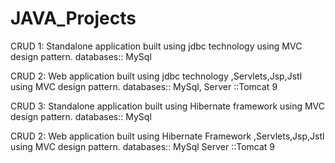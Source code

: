 # JAVA_Projects

CRUD 1: Standalone application built using jdbc technology using MVC design pattern.
        databases:: MySql
        
CRUD 2: Web application built using jdbc technology ,Servlets,Jsp,Jstl using MVC design pattern.
        databases:: MySql,
        Server   ::Tomcat 9
        
CRUD 3: Standalone application built using Hibernate framework using MVC design pattern.
        databases:: MySql
        
CRUD 2: Web application built using Hibernate Framework ,Servlets,Jsp,Jstl using MVC design pattern.
        databases:: MySql
        Server   ::Tomcat 9
        
